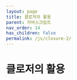 ```yaml
---
layout: page
title: 클로저의 활용
parent: 자바스크립트
nav_order: 14
has_children: false
permalink: /js/closure-2/
---
```


# 클로저의 활용
